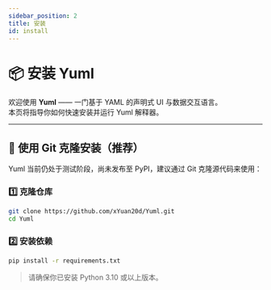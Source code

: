 ```yaml
---
sidebar_position: 2
title: 安装
id: install
---
```


# 📦 安装 Yuml

欢迎使用 **Yuml** —— 一门基于 YAML 的声明式 UI 与数据交互语言。  
本页将指导你如何快速安装并运行 Yuml 解释器。

---

## 🐙 使用 Git 克隆安装（推荐）

Yuml 当前仍处于测试阶段，尚未发布至 PyPI，建议通过 Git 克隆源代码来使用：

### 1️⃣ 克隆仓库

```bash
git clone https://github.com/xYuan20d/Yuml.git
cd Yuml
```

### 2️⃣ 安装依赖

```bash
pip install -r requirements.txt
```

> 请确保你已安装 Python 3.10 或以上版本。